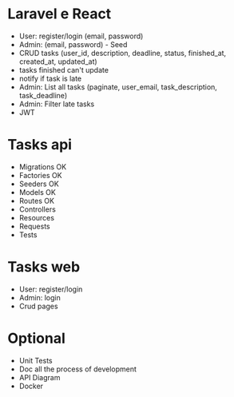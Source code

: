 # Laravel e React
- User: register/login (email, password)
- Admin: (email, password) - Seed
- CRUD tasks (user_id, description, deadline, status, finished_at, created_at, updated_at)
- tasks finished can't update
- notify if task is late
- Admin: List all tasks (paginate, user_email, task_description, task_deadline)
- Admin: Filter late tasks
- JWT

# Tasks api 
- Migrations OK
- Factories OK
- Seeders OK
- Models OK
- Routes OK
- Controllers
- Resources
- Requests
- Tests

# Tasks web
- User: register/login
- Admin: login
- Crud pages

# Optional
- Unit Tests
- Doc all the process of development
- API Diagram
- Docker